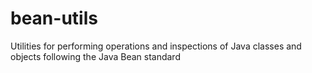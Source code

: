 bean-utils
==========

Utilities for performing operations and inspections of Java classes and objects following the Java Bean standard
